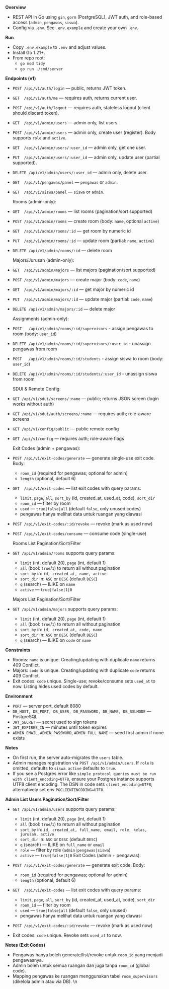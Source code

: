 **Overview**
- REST API in Go using `gin`, `gorm` (PostgreSQL), JWT auth, and role-based access (`admin`, `pengawas`, `siswa`).
- Config via `.env`. See `.env.example` and create your own `.env`.

**Run**
- Copy `.env.example` to `.env` and adjust values.
- Install Go 1.21+.
- From repo root:
  - `go mod tidy`
  - `go run ./cmd/server`

**Endpoints (v1)**
- `POST /api/v1/auth/login`         — public, returns JWT token.
- `GET  /api/v1/auth/me`            — requires auth, returns current user.
- `POST /api/v1/auth/logout`        — requires auth, stateless logout (client should discard token).
- `GET  /api/v1/admin/users`        — admin only, list users.
- `POST /api/v1/admin/users`        — admin only, create user (register). Body supports `role` and `active`.
- `GET  /api/v1/admin/users/:user_id`   — admin only, get one user.
- `PUT  /api/v1/admin/users/:user_id`   — admin only, update user (partial supported).
- `DELETE /api/v1/admin/users/:user_id` — admin only, delete user.
- `GET  /api/v1/pengawas/panel`     — `pengawas` or `admin`.
- `GET  /api/v1/siswa/panel`        — `siswa` or `admin`.
  
  Rooms (admin-only):
- `GET  /api/v1/admin/rooms`          — list rooms (pagination/sort supported)
- `POST /api/v1/admin/rooms`          — create room (body: `name`, optional `active`)
- `GET  /api/v1/admin/rooms/:id`      — get room by numeric id
- `PUT  /api/v1/admin/rooms/:id`      — update room (partial: `name`, `active`)
- `DELETE /api/v1/admin/rooms/:id`    — delete room

  Majors/Jurusan (admin-only):
- `GET  /api/v1/admin/majors`         — list majors (pagination/sort supported)
- `POST /api/v1/admin/majors`         — create major (body: `code`, `name`)
- `GET  /api/v1/admin/majors/:id`     — get major by numeric id
- `PUT  /api/v1/admin/majors/:id`     — update major (partial: `code`, `name`)
- `DELETE /api/v1/admin/majors/:id`   — delete major

  Assignments (admin-only):
- `POST   /api/v1/admin/rooms/:id/supervisors`          - assign pengawas to room (body: `user_id`)
- `DELETE /api/v1/admin/rooms/:id/supervisors/:user_id` - unassign pengawas from room
- `POST   /api/v1/admin/rooms/:id/students`             - assign siswa to room (body: `user_id`)
- `DELETE /api/v1/admin/rooms/:id/students/:user_id`    - unassign siswa from room

  SDUI & Remote Config:
- `GET /api/v1/sdui/screens/:name`       — public; returns JSON screen (login works without auth)
- `GET /api/v1/sdui/auth/screens/:name`  — requires auth; role-aware screens
- `GET /api/v1/config/public`            — public remote config
- `GET /api/v1/config`                   — requires auth; role-aware flags

  Exit Codes (admin + pengawas):
- `POST /api/v1/exit-codes/generate` — generate single-use exit code. Body:
  - `room_id` (required for pengawas; optional for admin)
  - `length` (optional, default 6)
- `GET  /api/v1/exit-codes` — list exit codes with query params:
  - `limit`, `page`, `all`, `sort_by` (id, created_at, used_at, code), `sort_dir`
  - `room_id` — filter by room
  - `used` — `true|false|all` (default `false`, only unused codes)
  - pengawas hanya melihat data untuk ruangan yang diawasi
- `POST /api/v1/exit-codes/:id/revoke` — revoke (mark as used now)
- `POST /api/v1/exit-codes/consume`    — consume code (single-use)

  Rooms List Pagination/Sort/Filter
- `GET /api/v1/admin/rooms` supports query params:
  - `limit` (int, default 20), `page` (int, default 1)
  - `all` (bool: `true`/`1`) to return all without pagination
  - `sort_by` in: `id, created_at, name, active`
  - `sort_dir` in: `ASC` or `DESC` (default `DESC`)
  - `q` (search) — ILIKE on `name`
  - `active` — `true|false|1|0`

  Majors List Pagination/Sort/Filter
- `GET /api/v1/admin/majors` supports query params:
  - `limit` (int, default 20), `page` (int, default 1)
  - `all` (bool: `true`/`1`) to return all without pagination
  - `sort_by` in: `id, created_at, code, name`
  - `sort_dir` in: `ASC` or `DESC` (default `DESC`)
  - `q` (search) — ILIKE on `code` or `name`

**Constraints**
- Rooms: `name` is unique. Creating/updating with duplicate `name` returns 409 Conflict.
- Majors: `code` is unique. Creating/updating with duplicate `code` returns 409 Conflict.
- Exit codes: `code` unique. Single-use; revoke/consume sets `used_at` to now. Listing hides used codes by default.

**Environment**
- `PORT` — server port, default 8080
- `DB_HOST, DB_PORT, DB_USER, DB_PASSWORD, DB_NAME, DB_SSLMODE` — PostgreSQL
- `JWT_SECRET` — secret used to sign tokens
- `JWT_EXPIRES_IN` — minutes until token expires
- `ADMIN_EMAIL`, `ADMIN_PASSWORD`, `ADMIN_FULL_NAME` — seed first admin if none exists

**Notes**
- On first run, the server auto-migrates the `users` table.
- Admin manages registration via `POST /api/v1/admin/users`. If `role` is omitted, defaults to `siswa`. `active` defaults to `true`.
- If you see a Postgres error like `simple protocol queries must be run with client_encoding=UTF8`, ensure your Postgres instance supports UTF8 client encoding. The DSN in code sets `client_encoding=UTF8`; alternatively set env `PGCLIENTENCODING=UTF8`.

**Admin List Users Pagination/Sort/Filter**
- `GET /api/v1/admin/users` supports query params:
  - `limit` (int, default 20), `page` (int, default 1)
  - `all` (bool: `true`/`1`) to return all without pagination
  - `sort_by` in: `id, created_at, full_name, email, role, kelas, jurusan, active`
  - `sort_dir` in: `ASC` or `DESC` (default `DESC`)
  - `q` (search) — ILIKE on `full_name` or `email`
  - `role` — filter by role (`admin|pengawas|siswa`)
  - `active` — `true|false|1|0`
  Exit Codes (admin + pengawas):
- `POST /api/v1/exit-codes/generate` — generate exit code. Body:
  - `room_id` (required for pengawas; optional for admin)
  - `length` (optional, default 6)
- `GET  /api/v1/exit-codes` — list exit codes with query params:
  - `limit`, `page`, `all`, `sort_by` (id, created_at, used_at, code), `sort_dir`
  - `room_id` — filter by room
  - `used` — `true|false|all` (default `false`, only unused)
  - pengawas hanya melihat data untuk ruangan yang diawasi
- `POST /api/v1/exit-codes/:id/revoke` — revoke (mark as used now)

- Exit codes: `code` unique. Revoke sets `used_at` to now.

**Notes (Exit Codes)**
- Pengawas hanya boleh generate/list/revoke untuk `room_id` yang menjadi pengawasnya.
- Admin boleh untuk semua ruangan dan juga tanpa `room_id` (global code).
- Mapping pengawas ke ruangan menggunakan tabel `room_supervisors` (dikelola admin atau via DB).
\n
